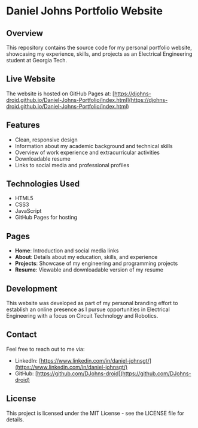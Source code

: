# Daniel Johns Portfolio Website

## Overview
This repository contains the source code for my personal portfolio website, showcasing my experience, skills, and projects as an Electrical Engineering student at Georgia Tech.

## Live Website
The website is hosted on GitHub Pages at: [https://djohns-droid.github.io/Daniel-Johns-Portfolio/index.html](https://djohns-droid.github.io/Daniel-Johns-Portfolio/index.html)

## Features
- Clean, responsive design
- Information about my academic background and technical skills
- Overview of work experience and extracurricular activities
- Downloadable resume
- Links to social media and professional profiles

## Technologies Used
- HTML5
- CSS3
- JavaScript
- GitHub Pages for hosting

## Pages
- **Home**: Introduction and social media links
- **About**: Details about my education, skills, and experience
- **Projects**: Showcase of my engineering and programming projects
- **Resume**: Viewable and downloadable version of my resume

## Development
This website was developed as part of my personal branding effort to establish an online presence as I pursue opportunities in Electrical Engineering with a focus on Circuit Technology and Robotics.

## Contact
Feel free to reach out to me via:
- LinkedIn: [https://www.linkedin.com/in/daniel-johnsgt/](https://www.linkedin.com/in/daniel-johnsgt/)
- GitHub: [https://github.com/DJohns-droid](https://github.com/DJohns-droid)

## License
This project is licensed under the MIT License - see the LICENSE file for details.
